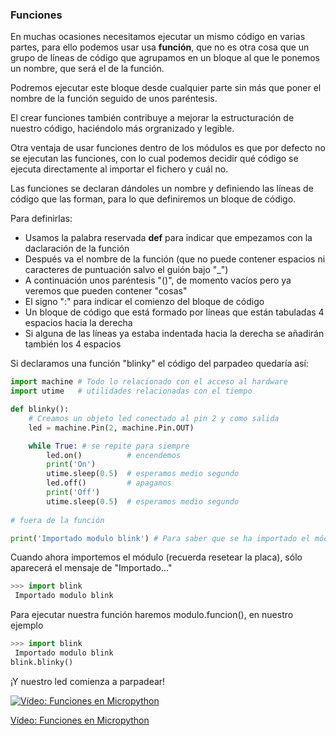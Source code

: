 ### Funciones

En muchas ocasiones necesitamos ejecutar un mismo código en varias partes, para ello podemos usar usa **función**, que no es otra cosa que un grupo de líneas de código que agrupamos en un bloque al que le ponemos un nombre, que será el de la función.

Podremos ejecutar este bloque desde cualquier parte sin más que poner el nombre de la función seguido de unos paréntesis.

El crear funciones también contribuye a mejorar la estructuración de nuestro código, haciéndolo más orgranizado y legible.

Otra ventaja de usar funciones dentro de los módulos es que por defecto no se ejecutan las funciones, con lo cual podemos decidir qué código se ejecuta directamente al importar el fichero y cuál no.

Las funciones se declaran dándoles un nombre y definiendo las líneas de código que las forman, para lo que definiremos un bloque de código.

Para definirlas:

* Usamos la palabra reservada **def** para indicar que empezamos con la daclaración de la función
* Después va el nombre de la función (que no puede contener espacios ni caracteres de puntuación salvo el guión bajo "_") 
* A continuación unos paréntesis "()", de momento vacíos pero ya veremos que pueden contener "cosas"
* El signo ":" para indicar el comienzo del bloque de código
* Un bloque de código que está formado por líneas que están tabuladas 4 espacios hacia la derecha
* Si alguna de las líneas ya estaba indentada hacia la derecha se añadirán también los 4 espacios

Si declaramos una función "blinky" el código del parpadeo quedaría así:

```python
import machine # Todo lo relacionado con el acceso al hardware
import utime   # utilidades relacionadas con el tiempo

def blinky():
    # Creamos un objeto led conectado al pin 2 y como salida
    led = machine.Pin(2, machine.Pin.OUT)

    while True: # se repite para siempre
        led.on()          # encendemos
        print('On')
        utime.sleep(0.5)  # esperamos medio segundo
        led.off()         # apagamos  
        print('Off')
        utime.sleep(0.5)  # esperamos medio segundo
    
# fuera de la función

print('Importado modulo blink') # Para saber que se ha importado el módulo
```

Cuando ahora importemos el módulo (recuerda resetear la placa), sólo aparecerá el mensaje de "Importado..."

```python
>>> import blink
 Importado modulo blink
```

Para ejecutar nuestra función haremos modulo.funcion(), en nuestro ejemplo

```python
>>> import blink
 Importado modulo blink
blink.blinky()
```
¡Y nuestro led comienza a parpadear!


[![Vídeo: Funciones en Micropython](https://img.youtube.com/vi/EFNGsPkxTnI/0.jpg)](https://drive.google.com/file/d/1gZzV6WPZ3y4BWnsdsdfxEDZzA0ZieE9y/view?usp=sharing)

[Vídeo: Funciones en Micropython](https://drive.google.com/file/d/1gZzV6WPZ3y4BWnsdsdfxEDZzA0ZieE9y/view?usp=sharing)

